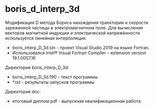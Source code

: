 # boris_d_interp_3d
Модификация D метода Бориса нахождения траектории и скорости заряженной частицы в электромагнитном поле. 
Для вычисления векторов магнитной индукции и электрической напряжённости используется линейная интерполяция. 

- boris_interp_D_3d.sln - проект Visual Studio 2019 на языке Fortran. 
- Использовался Intel® Visual Fortran Compiler – extension version 19.1.0057.16

Директория boris_interp_D_3d:
- boris_interp_D_3d.f90 - текст программы
- *.txt - результаты запусков программы

Директория doc:
- итоговый диплом.pdf - выпускная квалификационная работа